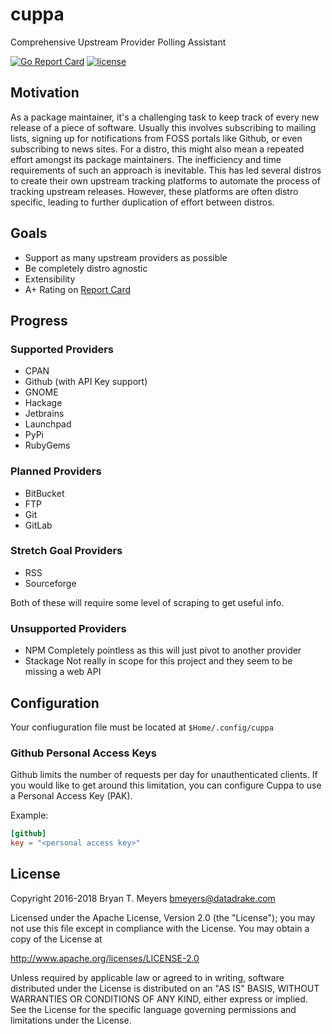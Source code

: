 # cuppa
Comprehensive Upstream Provider Polling Assistant

[![Go Report Card](https://goreportcard.com/badge/github.com/DataDrake/cuppa)](https://goreportcard.com/report/github.com/DataDrake/cuppa) [![license](https://img.shields.io/github/license/DataDrake/cuppa.svg)]() 

## Motivation

As a package maintainer, it's a challenging task to keep track of every new release of a piece of software. Usually this involves subscribing to mailing lists, signing up for notifications from FOSS portals like Github, or even subscribing to news sites. For a distro, this might also mean a repeated effort amongst its package maintainers. The inefficiency and time requirements of such an approach is inevitable. This has led several distros to create their own upstream tracking platforms to automate the process of tracking upstream releases. However, these platforms are often distro specific, leading to further duplication of effort between distros.

## Goals

 * Support as many upstream providers as possible
 * Be completely distro agnostic
 * Extensibility
 * A+ Rating on [Report Card](https://goreportcard.com/report/github.com/DataDrake/cuppa)
 
## Progress

### Supported Providers
* CPAN
* Github (with API Key support)
* GNOME
* Hackage
* Jetbrains
* Launchpad
* PyPi
* RubyGems

### Planned Providers
* BitBucket
* FTP
* Git
* GitLab

### Stretch Goal Providers
* RSS
* Sourceforge

Both of these will require some level of scraping to get useful info.

### Unsupported Providers
* NPM
  Completely pointless as this will just pivot to another provider
* Stackage
  Not really in scope for this project and they seem to be missing a web API

## Configuration

Your confiuguration file must be located at `$Home/.config/cuppa`

### Github Personal Access Keys

Github limits the number of requests per day for unauthenticated clients. If you would like to get 
around this limitation, you can configure Cuppa to use a Personal Access Key (PAK).

Example:
``` toml
[github]
key = "<personal access key>"
```

## License
 
Copyright 2016-2018 Bryan T. Meyers <bmeyers@datadrake.com>
 
Licensed under the Apache License, Version 2.0 (the "License");
you may not use this file except in compliance with the License.
You may obtain a copy of the License at
 
http://www.apache.org/licenses/LICENSE-2.0
 
Unless required by applicable law or agreed to in writing, software
distributed under the License is distributed on an "AS IS" BASIS,
WITHOUT WARRANTIES OR CONDITIONS OF ANY KIND, either express or implied.
See the License for the specific language governing permissions and
limitations under the License.
 
